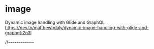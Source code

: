 # image

<!-- Contenuto migrato da _docs/image.txt -->


Dynamic image handling with Glide and GraphQL
https://dev.to/matthewbdaly/dynamic-image-handling-with-glide-and-graphql-2n3l

//-------------



